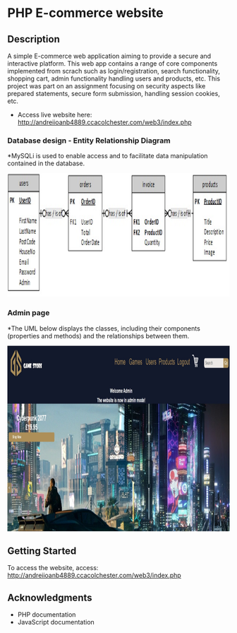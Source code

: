# PHP E-commerce website


## Description

A simple E-commerce web application aiming to provide a secure and interactive platform. This web app contains a range of core components implemented from scrach 
such as login/registration, search functionality, shopping cart, admin functionality handling users and products, etc. 
This project was part on an assignment focusing on security aspects like prepared statements, secure form submission, handling session cookies, etc.
* Access live website here: http://andreiioanb4889.ccacolchester.com/web3/index.php

### Database design - Entity Relationship Diagram 

*MySQLi is used to enable access and to facilitate data manipulation contained in the database.

<div style="text-align: center;">
    <img width="650" height="280" src="./screenshots/ERD.jpg">
</div>

### Admin page

*The UML below displays the classes, including their components (properties and methods) and the relationships between them.
<div style="text-align: center;">
    <img width="950" height="420" src="./screenshots/Menu.jpg">
</div>

## Getting Started

To access the website, access: http://andreiioanb4889.ccacolchester.com/web3/index.php

## Acknowledgments

* PHP documentation
* JavaScript documentation
